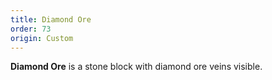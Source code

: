 ```yaml
---
title: Diamond Ore
order: 73
origin: Custom
---
```


**Diamond Ore** is a stone block with diamond ore veins visible.
